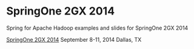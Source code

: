 SpringOne 2GX 2014
==================

Spring for Apache Hadoop examples and slides for SpringOne 2GX 2014

[SpringOne 2GX 2014](http://springone2gx.com/)
September 8-11, 2014
Dallas, TX
